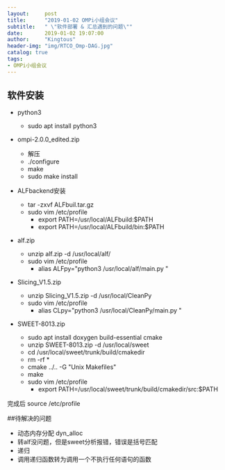 ```yaml
---
layout:     post
title:      "2019-01-02 OMPi小组会议"
subtitle:   " \"软件部署 & 汇总遇到的问题\""
date:       2019-01-02 19:07:00
author:     "Kingtous"
header-img: "img/RTCO_Omp-DAG.jpg"
catalog: true
tags:
- OMPi小组会议
---
```


## 软件安装

> >

- python3
  - sudo apt install python3
- ompi-2.0.0_edited.zip
  - 解压
  - ./configure
  - make
  - sudo make install
- ALFbackend安装
  - tar -zxvf ALFbuil.tar.gz 
  - sudo vim /etc/profile
    - export PATH=/usr/local/ALFbuild:$PATH
    - export PATH=/usr/local/ALFbuild/bin:$PATH
- alf.zip
  - unzip alf.zip -d /usr/local/alf/
  - sudo vim /etc/profile
    - alias ALFpy="python3 /usr/local/alf/main.py "
- Slicing_V1.5.zip
  - unzip Slicing_V1.5.zip -d /usr/local/CleanPy
  - sudo vim /etc/profile
    - alias CLpy="python3 /usr/local/CleanPy/main.py "
- SWEET-8013.zip

  - sudo apt install doxygen build-essential cmake
  - unzip SWEET-8013.zip -d /usr/local/sweet
  - cd /usr/local/sweet/trunk/build/cmakedir
  - rm -rf *
  - cmake ../.. -G "Unix Makefiles"
  - make
  - sudo vim /etc/profile
    -  export PATH=/usr/local/sweet/trunk/build/cmakedir/src:$PATH

> >

完成后 source /etc/profile



##待解决的问题 

- 动态内存分配 dyn_alloc 
- 转alf没问题，但是sweet分析报错，错误是括号匹配
- 递归
- 调用递归函数转为调用一个不执行任何语句的函数
